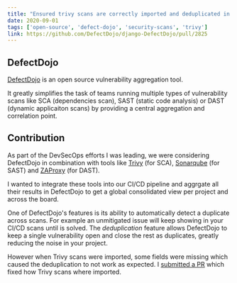 ```yaml
---
title: "Ensured trivy scans are correctly imported and deduplicated in DefectDojo"
date: 2020-09-01
tags: ['open-source', 'defect-dojo', 'security-scans', 'trivy']
link: https://github.com/DefectDojo/django-DefectDojo/pull/2825
---
```


## DefectDojo

[DefectDojo](https://www.defectdojo.org/) is an open source vulnerability aggregation tool.

It greatly simplifies the task of teams running multiple types of vulnerability scans like SCA (dependencies scan), SAST (static code analysis) or DAST (dynamic applicaiton scans) by providing a central aggregation and correlation point.

## Contribution

As part of the DevSecOps efforts I was leading, we were considering DefectDojo in combination with tools like [Trivy](https://github.com/aquasecurity/trivy) (for SCA), [Sonarqube](https://www.sonarqube.org/) (for SAST) and [ZAProxy](https://www.zaproxy.org/) (for DAST).

I wanted to integrate these tools into our CI/CD pipeline and aggrgate all their results in DefectDojo to get a global consolidated view per project and across the board.

One of DefectDojo's features is its ability to automatically detect a duplicate across scans. For example an unmitigated issue will keep showing in your CI/CD scans until is solved. The _deduplication_ feature allows DefectDojo to keep a single vulnerability open and close the rest as duplicates, greatly reducing the noise in your project.

However when Trivy scans were imported, some fields were missing which caused the deduplication to not work as expected. I [submitted a PR](https://github.com/DefectDojo/django-DefectDojo/pull/2825) which fixed how Trivy scans where imported.
